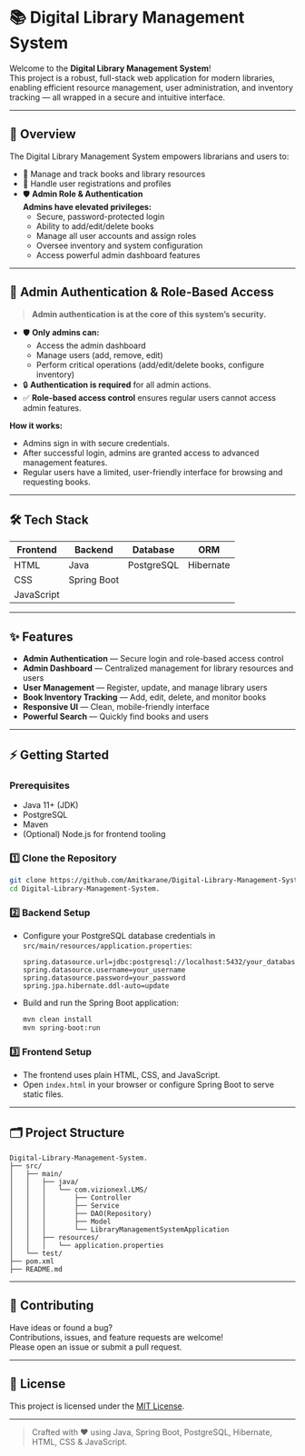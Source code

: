 # 📚 Digital Library Management System

Welcome to the **Digital Library Management System**!  
This project is a robust, full-stack web application for modern libraries, enabling efficient resource management, user administration, and inventory tracking — all wrapped in a secure and intuitive interface.

---

## 🚀 Overview

The Digital Library Management System empowers librarians and users to:

- 📖 Manage and track books and library resources
- 👤 Handle user registrations and profiles
- 🛡️ **Admin Role & Authentication**  
  **Admins have elevated privileges:**  
  - Secure, password-protected login  
  - Ability to add/edit/delete books  
  - Manage all user accounts and assign roles  
  - Oversee inventory and system configuration  
  - Access powerful admin dashboard features  

---

## 🔐 Admin Authentication & Role-Based Access

> **Admin authentication is at the core of this system’s security.**

- 🛡️ **Only admins can:**
  - Access the admin dashboard
  - Manage users (add, remove, edit)
  - Perform critical operations (add/edit/delete books, configure inventory)
- 🔒 **Authentication is required** for all admin actions.
- ✅ **Role-based access control** ensures regular users cannot access admin features.

**How it works:**
- Admins sign in with secure credentials.
- After successful login, admins are granted access to advanced management features.
- Regular users have a limited, user-friendly interface for browsing and requesting books.

---

## 🛠️ Tech Stack

| Frontend          | Backend            | Database      | ORM           |
|-------------------|--------------------|---------------|---------------|
| HTML              | Java               | PostgreSQL    | Hibernate     |
| CSS               | Spring Boot        |               |               |
| JavaScript        |                    |               |               |

---

## ✨ Features

- **Admin Authentication** — Secure login and role-based access control
- **Admin Dashboard** — Centralized management for library resources and users
- **User Management** — Register, update, and manage library users
- **Book Inventory Tracking** — Add, edit, delete, and monitor books
- **Responsive UI** — Clean, mobile-friendly interface
- **Powerful Search** — Quickly find books and users

---

## ⚡ Getting Started

### Prerequisites

- Java 11+ (JDK)
- PostgreSQL
- Maven
- (Optional) Node.js for frontend tooling

### 1️⃣ Clone the Repository

```bash
git clone https://github.com/Amitkarane/Digital-Library-Management-System..git
cd Digital-Library-Management-System.
```

### 2️⃣ Backend Setup

- Configure your PostgreSQL database credentials in `src/main/resources/application.properties`:

  ```properties
  spring.datasource.url=jdbc:postgresql://localhost:5432/your_database
  spring.datasource.username=your_username
  spring.datasource.password=your_password
  spring.jpa.hibernate.ddl-auto=update
  ```

- Build and run the Spring Boot application:

  ```bash
  mvn clean install
  mvn spring-boot:run
  ```

### 3️⃣ Frontend Setup

- The frontend uses plain HTML, CSS, and JavaScript.
- Open `index.html` in your browser or configure Spring Boot to serve static files.

---

## 🗂️ Project Structure

```
Digital-Library-Management-System.
├── src/
│   ├── main/
│   │   ├── java/
│   │   │   └── com.vizionexl.LMS/           
│   │   │       ├── Controller
│   │   │       ├── Service
│   │   │       ├── DAO(Repository)
│   │   │       ├── Model
│   │   │       └── LibraryManagementSystemApplication
│   │   ├── resources/
│   │   │   └── application.properties
│   └── test/
├── pom.xml
├── README.md
```

---

## 🤝 Contributing

Have ideas or found a bug?  
Contributions, issues, and feature requests are welcome!  
Please open an issue or submit a pull request.

---

## 📄 License

This project is licensed under the [MIT License](LICENSE).

---

> Crafted with ❤️ using Java, Spring Boot, PostgreSQL, Hibernate, HTML, CSS & JavaScript.
